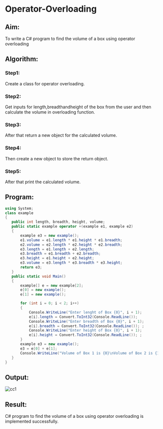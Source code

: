 # Operator-Overloading

## Aim:
 To write a C# program to find the volume of a box using operator overloading
 
 ## Algorithm:
 ### Step1:
Create a class for operator overloading.
### Step2:
Get inputs for length,breadthandheight of the box from the user and then calculate the volume in overloading function.
### Step3:
After that return a new object for the calculated volume.
### Step4:
Then create a new object to store the return object.
### Step5:
After that print the calculated volume.
 
 
 ## Program:
 ```c#
 using System;
class example
{
    public int length, breadth, height, volume;
    public static example operator +(example e1, example e2)
    {
        example e3 = new example();
        e1.volume = e1.length * e1.height * e1.breadth;
        e2.volume = e2.length * e2.height * e2.breadth;
        e3.length = e1.length + e2.length;
        e3.breadth = e1.breadth + e2.breadth;
        e3.height = e1.height + e2.height;
        e3.volume = e3.length * e3.breadth * e3.height;
        return e3;
    }
    public static void Main()
    {
        example[] e = new example[2];
        e[0] = new example();
        e[1] = new example();

        for (int i = 0; i < 2; i++)
        {
            Console.WriteLine("Enter lenght of Box {0}", i + 1);
            e[i].length = Convert.ToInt32(Console.ReadLine());
            Console.WriteLine("Enter breadth of Box {0}", i + 1);
            e[i].breadth = Convert.ToInt32(Console.ReadLine()); ;
            Console.WriteLine("Enter height of Box {0}", i + 1);
            e[i].height = Convert.ToInt32(Console.ReadLine()); ;
        }
        example e3 = new example();
        e3 = e[0] + e[1];
        Console.WriteLine("Volume of Box 1 is {0}\nVolume of Box 2 is {1}\nVolume of Box 3 is {2}", e[0].volume, e[1].volume, e3.volume);
    }
}
 ```
 
 ## Output:

 ![cc1](https://user-images.githubusercontent.com/75235006/171590726-98c64471-2998-4ef5-8360-82d0df32c6cc.png)

 ## Result:
C# program to find the volume of a box using operator overloading is implemented successfully.
